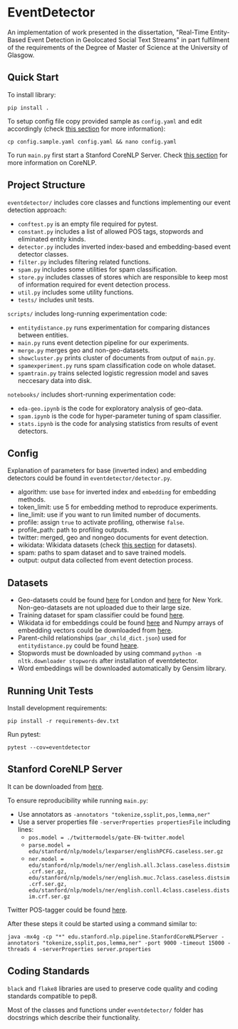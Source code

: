 # EventDetector

An implementation of work presented in the dissertation, "Real-Time Entity-Based Event Detection
in Geolocated Social Text Streams" in part fulfilment of the requirements of the
Degree of Master of Science at the University of Glasgow.

## Quick Start

To install library:

`pip install .`

To setup config file copy provided sample as `config.yaml` and edit accordingly (check [this section](#config) for more information):

`cp config.sample.yaml config.yaml && nano config.yaml`

To run `main.py` first start a Stanford CoreNLP Server. Check [this section](#stanford-corenlp-server) for more information on CoreNLP.

## Project Structure

`eventdetector/` includes core classes and functions implementing our event detection approach:
- `conftest.py` is an empty file required for pytest.
- `constant.py` includes a list of allowed POS tags, stopwords and eliminated entity kinds.
- `detector.py` includes inverted index-based and embedding-based event detector classes.
- `filter.py` includes filtering related functions.
- `spam.py` includes some utilities for spam classification.
- `store.py` includes classes of stores which are responsible to keep most of information required for event detection process.
- `util.py` includes some utility functions.
- `tests/` includes unit tests.

`scripts/` includes long-running experimentation code:
- `entitydistance.py` runs experimentation for comparing distances between entities.
- `main.py` runs event detection pipeline for our experiments.
- `merge.py` merges geo and non-geo-datasets.
- `showcluster.py` prints cluster of documents from output of `main.py`.
- `spamexperiment.py` runs spam classification code on whole dataset.
- `spamtrain.py` trains selected logistic regression model and saves neccesary data into disk.

`notebooks/` includes short-running experimentation code:
- `eda-geo.ipynb` is the code for exploratory analysis of geo-data.
- `spam.ipynb` is the code for hyper-parameter tuning of spam classifier.
- `stats.ipynb` is the code for analysing statistics from results of event detectors.

## Config

Explanation of parameters for base (inverted index) and embedding detectors could be found in `eventdetector/detector.py`.
- algorithm: use `base` for inverted index and `embedding` for embedding methods.
- token_limit: use 5 for embedding method to reproduce experiments.
- line_limit: use if you want to run limited number of documents.
- profile: assign `true` to activate profiling, otherwise `false`.
- profile_path: path to profiling outputs.
- twitter: merged, geo and nongeo documents for event detection.
- wikidata: Wikidata datasets (check [this section](#datasets) for datasets).
- spam: paths to spam dataset and to save trained models.
- output: output data collected from event detection process.

## Datasets

- Geo-datasets could be found [here](https://drive.google.com/file/d/1qep2wWRLT-iBP0c5Ve1BXraD6GWWjTLh/view) for London and [here](https://drive.google.com/file/d/1T4nLwJIFkPL5zWmYxgc97Y81RoMwG3Cd/view) for New York. Non-geo-datasets are not uploaded due to their large size.
- Training dataset for spam classifier could be found [here](http://infolab.tamu.edu/data/social_honeypot_icwsm_2011.zip).
- Wikidata id for embeddings could be found [here](https://dl.fbaipublicfiles.com/torchbiggraph/wikidata_translation_v1_names.json.gz) and Numpy arrays of embedding vectors could be downloaded from [here](https://dl.fbaipublicfiles.com/torchbiggraph/wikidata_translation_v1_vectors.npy.gz).
- Parent-child relationships (`par_child_dict.json`) used for `entitydistance.py` could be found [heare](https://zenodo.org/record/3364465#.X2yu1s9Kjg4).
- Stopwords must be downloaded by using command `python -m nltk.downloader stopwords` after installation of eventdetector.
- Word embeddings will be downloaded automatically by Gensim library.

## Running Unit Tests

Install development requirements:

`pip install -r requirements-dev.txt`

Run pytest:

`pytest --cov=eventdetector`

## Stanford CoreNLP Server

It can be downloaded from [here](https://stanfordnlp.github.io/CoreNLP/download.html).

To ensure reproducibility while running `main.py`:
- Use annotators as `-annotators "tokenize,ssplit,pos,lemma,ner"`
- Use a server properties file `-serverProperties propertiesFile` including lines:
  - `pos.model = ./twittermodels/gate-EN-twitter.model`
  - `parse.model = edu/stanford/nlp/models/lexparser/englishPCFG.caseless.ser.gz`
  - `ner.model = edu/stanford/nlp/models/ner/english.all.3class.caseless.distsim.crf.ser.gz, edu/stanford/nlp/models/ner/english.muc.7class.caseless.distsim.crf.ser.gz, edu/stanford/nlp/models/ner/english.conll.4class.caseless.distsim.crf.ser.gz`

Twitter POS-tagger could be found [here](https://gate.ac.uk/wiki/twitter-postagger.html). 

After these steps it could be started using a command similar to:

`java -mx4g -cp "*" edu.stanford.nlp.pipeline.StanfordCoreNLPServer -annotators "tokenize,ssplit,pos,lemma,ner" -port 9000 -timeout 15000 -threads 4 -serverProperties server.properties`

## Coding Standards 

`black` and `flake8` libraries are used to preserve code quality and coding standards compatible to pep8.

Most of the classes and functions under `eventdetector/` folder has docstrings which describe their functionality.
